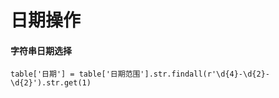 # 日期操作

#### 字符串日期选择
```
table['日期'] = table['日期范围'].str.findall(r'\d{4}-\d{2}-\d{2}').str.get(1)
```
